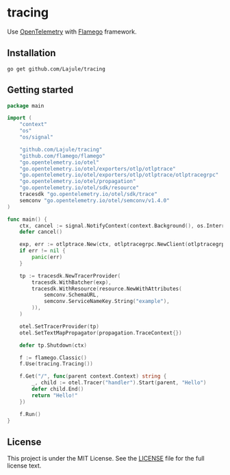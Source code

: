 # tracing

Use [OpenTelemetry][1] with [Flamego][2] framework.


## Installation

	go get github.com/Lajule/tracing

## Getting started

```go
package main

import (
	"context"
	"os"
	"os/signal"

	"github.com/Lajule/tracing"
	"github.com/flamego/flamego"
	"go.opentelemetry.io/otel"
	"go.opentelemetry.io/otel/exporters/otlp/otlptrace"
	"go.opentelemetry.io/otel/exporters/otlp/otlptrace/otlptracegrpc"
	"go.opentelemetry.io/otel/propagation"
	"go.opentelemetry.io/otel/sdk/resource"
	tracesdk "go.opentelemetry.io/otel/sdk/trace"
	semconv "go.opentelemetry.io/otel/semconv/v1.4.0"
)

func main() {
	ctx, cancel := signal.NotifyContext(context.Background(), os.Interrupt)
	defer cancel()

	exp, err := otlptrace.New(ctx, otlptracegrpc.NewClient(otlptracegrpc.WithEndpoint("otel-collector:4317"), otlptracegrpc.WithInsecure()))
	if err != nil {
		panic(err)
	}

	tp := tracesdk.NewTracerProvider(
		tracesdk.WithBatcher(exp),
		tracesdk.WithResource(resource.NewWithAttributes(
			semconv.SchemaURL,
			semconv.ServiceNameKey.String("example"),
		)),
	)

	otel.SetTracerProvider(tp)
	otel.SetTextMapPropagator(propagation.TraceContext{})

	defer tp.Shutdown(ctx)

	f := flamego.Classic()
	f.Use(tracing.Tracing())

	f.Get("/", func(parent context.Context) string {
		_, child := otel.Tracer("handler").Start(parent, "Hello")
		defer child.End()
		return "Hello!"
	})

	f.Run()
}
```

## License

This project is under the MIT License. See the [LICENSE](LICENSE) file for the full license text.

[1]: https://opentelemetry.io/
[2]: https://flamego.dev/
